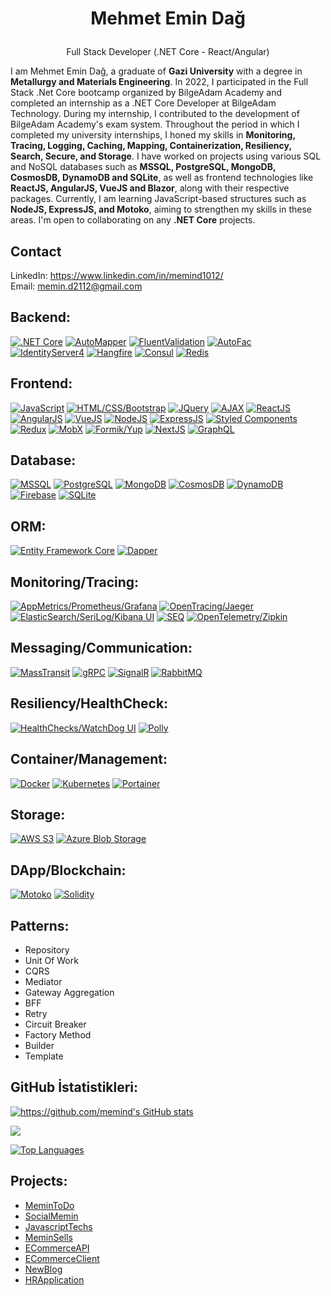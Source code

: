 # <p align="center"> Mehmet Emin Dağ </p>
<p align="center">Full Stack Developer (.NET Core - React/Angular)</p>
<p>I am Mehmet Emin Dağ, a graduate of <b>Gazi University</b> with a degree in <b>Metallurgy and Materials Engineering</b>. In 2022, I participated in the Full Stack .Net Core bootcamp organized by BilgeAdam Academy and completed an internship as a .NET Core Developer at BilgeAdam Technology. During my internship, I contributed to the development of BilgeAdam Academy's exam system. Throughout the period in which I completed my university internships, I honed my skills in <b>Monitoring, Tracing, Logging, Caching, Mapping, Containerization, Resiliency, Search, Secure, and Storage</b>. I have worked on projects using various SQL and NoSQL databases such as <b>MSSQL, PostgreSQL, MongoDB, CosmosDB, DynamoDB and SQLite</b>, as well as frontend technologies like <b>ReactJS, AngularJS, VueJS and Blazor</b>, along with their respective packages. Currently, I am learning JavaScript-based structures such as <b>NodeJS, ExpressJS, and Motoko</b>, aiming to strengthen my skills in these areas. I'm open to collaborating on any <b>.NET Core</b> projects.</p>


## Contact
LinkedIn: https://www.linkedin.com/in/memind1012/ <br/> 
Email: memin.d2112@gmail.com


## Backend:
[![.NET Core](https://img.shields.io/badge/.NET%20Core-blue?logo=.net)](https://dotnet.microsoft.com/)
[![AutoMapper](https://img.shields.io/badge/AutoMapper-blue?logo=automapper)](https://automapper.org/)
[![FluentValidation](https://img.shields.io/badge/FluentValidation-brightgreen?logo=fluentvalidation)](https://fluentvalidation.net/)
[![AutoFac](https://img.shields.io/badge/AutoFac-blue?logo=autofac)](https://autofac.org/)
[![IdentityServer4](https://img.shields.io/badge/IdentityServer4-blue?logo=identityserver)](https://identityserver4.readthedocs.io/)
[![Hangfire](https://img.shields.io/badge/Hangfire-orange?logo=hangfire)](https://www.hangfire.io/)
[![Consul](https://img.shields.io/badge/Consul-brightgreen?logo=consul)](https://www.consul.io/)
[![Redis](https://img.shields.io/badge/Redis-red?logo=redis)](https://redis.io/)

## Frontend:
[![JavaScript](https://img.shields.io/badge/JavaScript-yellow?logo=javascript)](https://developer.mozilla.org/en-US/docs/Web/JavaScript)
[![HTML/CSS/Bootstrap](https://img.shields.io/badge/HTML%2FCSS%2FBootstrap-9cf)](https://getbootstrap.com/)
[![JQuery](https://img.shields.io/badge/JQuery-blue?logo=jquery)](https://jquery.com/)
[![AJAX](https://img.shields.io/badge/AJAX-green)](https://developer.mozilla.org/en-US/docs/Web/Guide/AJAX)
[![ReactJS](https://img.shields.io/badge/ReactJS-blue?logo=react)](https://reactjs.org/)
[![AngularJS](https://img.shields.io/badge/AngularJS-red?logo=angular)](https://angularjs.org/)
[![VueJS](https://img.shields.io/badge/VueJS-green?logo=vue.js)](https://vuejs.org/)
[![NodeJS](https://img.shields.io/badge/NodeJS-green?logo=node.js)](https://nodejs.org/)
[![ExpressJS](https://img.shields.io/badge/ExpressJS-green?logo=express)](https://expressjs.com/)
[![Styled Components](https://img.shields.io/badge/Styled%20Components-green?logo=styled-components)](https://styled-components.com/)
[![Redux](https://img.shields.io/badge/Redux-blue?logo=redux)](https://redux.js.org/)
[![MobX](https://img.shields.io/badge/MobX-blue?logo=mobx)](https://mobx.js.org/)
[![Formik/Yup](https://img.shields.io/badge/Formik%2FYup-blue)](https://formik.org/)
[![NextJS](https://img.shields.io/badge/NextJS-black?logo=next.js)](https://nextjs.org/)
[![GraphQL](https://img.shields.io/badge/GraphQL-pink?logo=graphql)](https://graphql.org/)

## Database:
[![MSSQL](https://img.shields.io/badge/MSSQL-blue?logo=microsoft-sql-server)](https://www.microsoft.com/en-us/sql-server)
[![PostgreSQL](https://img.shields.io/badge/PostgreSQL-blue?logo=postgresql)](https://www.postgresql.org/)
[![MongoDB](https://img.shields.io/badge/MongoDB-brightgreen?logo=mongodb)](https://www.mongodb.com/)
[![CosmosDB](https://img.shields.io/badge/CosmosDB-green?logo=azure-cosmosdb)](https://azure.microsoft.com/en-us/services/cosmos-db/)
[![DynamoDB](https://img.shields.io/badge/DynamoDB-brightgreen?logo=amazon-dynamodb)](https://aws.amazon.com/dynamodb/)
[![Firebase](https://img.shields.io/badge/Firebase-orange?logo=firebase)](https://firebase.google.com/)
[![SQLite](https://img.shields.io/badge/SQLite-blue?logo=sqlite)](https://www.sqlite.org/)

## ORM:
[![Entity Framework Core](https://img.shields.io/badge/Entity%20Framework%20Core-blue?logo=entity-framework)](https://docs.microsoft.com/en-us/ef/core/)
[![Dapper](https://img.shields.io/badge/Dapper-brightgreen?logo=dapper)](https://dapper-tutorial.net/)

## Monitoring/Tracing:
[![AppMetrics/Prometheus/Grafana](https://img.shields.io/badge/AppMetrics%2FPrometheus%2FGrafana-brightgreen?logo=grafana)](https://grafana.com/)
[![OpenTracing/Jaeger](https://img.shields.io/badge/OpenTracing%2FJaeger-brightgreen?logo=jaeger)](https://www.jaegertracing.io/)
[![ElasticSearch/SeriLog/Kibana UI](https://img.shields.io/badge/ElasticSearch%2FSeriLog%2FKibana%20UI-blue?logo=elasticsearch)](https://www.elastic.co/)
[![SEQ](https://img.shields.io/badge/SEQ-blue?logo=seq)](https://datalust.co/seq)
[![OpenTelemetry/Zipkin](https://img.shields.io/badge/OpenTelemetry%2FZipkin-brightgreen?logo=opentelemetry)](https://opentelemetry.io/)

## Messaging/Communication:
[![MassTransit](https://img.shields.io/badge/MassTransit-brightgreen?logo=masstransit)](https://masstransit-project.com/)
[![gRPC](https://img.shields.io/badge/gRPC-brightgreen?logo=grpc)](https://grpc.io/)
[![SignalR](https://img.shields.io/badge/SignalR-blue?logo=signalr)](https://dotnet.microsoft.com/apps/aspnet/signalr)
[![RabbitMQ](https://img.shields.io/badge/RabbitMQ-orange?logo=rabbitmq)](https://www.rabbitmq.com/)

## Resiliency/HealthCheck:
[![HealthChecks/WatchDog UI](https://img.shields.io/badge/HealthChecks%2FWatch%20Dog%20UI-blue)](https://github.com/Xabaril/AspNetCore.Diagnostics.HealthChecks)
[![Polly](https://img.shields.io/badge/Polly-blue)](https://github.com/App-vNext/Polly)

## Container/Management:
[![Docker](https://img.shields.io/badge/Docker-blue?logo=docker)](https://www.docker.com/)
[![Kubernetes](https://img.shields.io/badge/Kubernetes-blue?logo=kubernetes)](https://kubernetes.io/)
[![Portainer](https://img.shields.io/badge/Portainer-brightgreen?logo=portainer)](https://www.portainer.io/)

## Storage:
[![AWS S3](https://img.shields.io/badge/AWS%20S3-orange?logo=amazon-s3)](https://aws.amazon.com/s3/)
[![Azure Blob Storage](https://img.shields.io/badge/Azure%20Blob%20Storage-blue?logo=azure)](https://azure.microsoft.com/en-us/services/storage/blobs/)

## DApp/Blockchain:
[![Motoko](https://img.shields.io/badge/Motoko-brightgreen?logo=motoko)](https://sdk.dfinity.org/docs/language-guide/motoko.html)
[![Solidity](https://img.shields.io/badge/Solidity-orange?logo=solidity)](https://docs.soliditylang.org/)

## Patterns:
- Repository
- Unit Of Work
- CQRS
- Mediator
- Gateway Aggregation
- BFF
- Retry
- Circuit Breaker
- Factory Method
- Builder
- Template

## GitHub İstatistikleri:
<a href="http://www.github.com/https://github.com/memind"><img src="https://github-readme-stats.vercel.app/api?username=memind&show_icons=true&hide=&count_private=true&title_color=daa520&text_color=ffffff&icon_color=0891b2&bg_color=1c1917&hide_border=true&show_icons=true" alt="https://github.com/memind's GitHub stats" /></a>

<a href="http://www.github.com/https://github.com/memind"><img src="https://github-readme-streak-stats.herokuapp.com/?user=memind&stroke=daa520&background=1c1917&ring=e8c979&fire=e8c979&currStreakNum=daa520&currStreakLabel=daa520&sideNums=990000&sideLabels=daa520&dates=daa520&hide_border=true" /></a>

<a href="https://github.com/https://github.com/memind" align="left"><img src="https://github-readme-stats.vercel.app/api/top-langs/?username=memind&langs_count=10&title_color=daa520&text_color=daa520&icon_color=daa520&bg_color=1c1917&hide_border=true&locale=en&custom_title=Top%20%Languages" alt="Top Languages" /></a>


## Projects:
- [MeminToDo](https://github.com/memind/MeminToDo)
- [SocialMemin](https://github.com/memind/SocialMemin)
- [JavascriptTechs](https://github.com/memind/JavascriptTechs)
- [MeminSells](https://github.com/memind/MeminSells)
- [ECommerceAPI](https://github.com/memind/ECommerceAPI)
- [ECommerceClient](https://github.com/memind/ECommerceClient)
- [NewBlog](https://github.com/memind/NewBlog)
- [HRApplication](https://github.com/memind/HRApplication)
